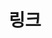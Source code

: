 ---
layout: "links"
searchHidden: true
title: "링크"
description: ""
url: "/links/"
summary: links
links:
  - title: "Blog"
    name: "link"
    url: "/"
  - title: "Github"
    name: "github"
    url: "https://github.com/qubqub"
  - title: "Telegram"
    name: "telegram"
    url: "https://t.me/qu_bits"
  - title: "RSS"
    name: "rss"
    url: "/index.xml"
  - title: "Contact Me"
    name: "email"
    url: "mailto:terro21c@gmail.com"
  - name: ""
    url: ""
  - name: ""
    url: ""
  - name: ""
    url: ""
  - name: ""
    url: ""
  - name: ""
    url: ""
---